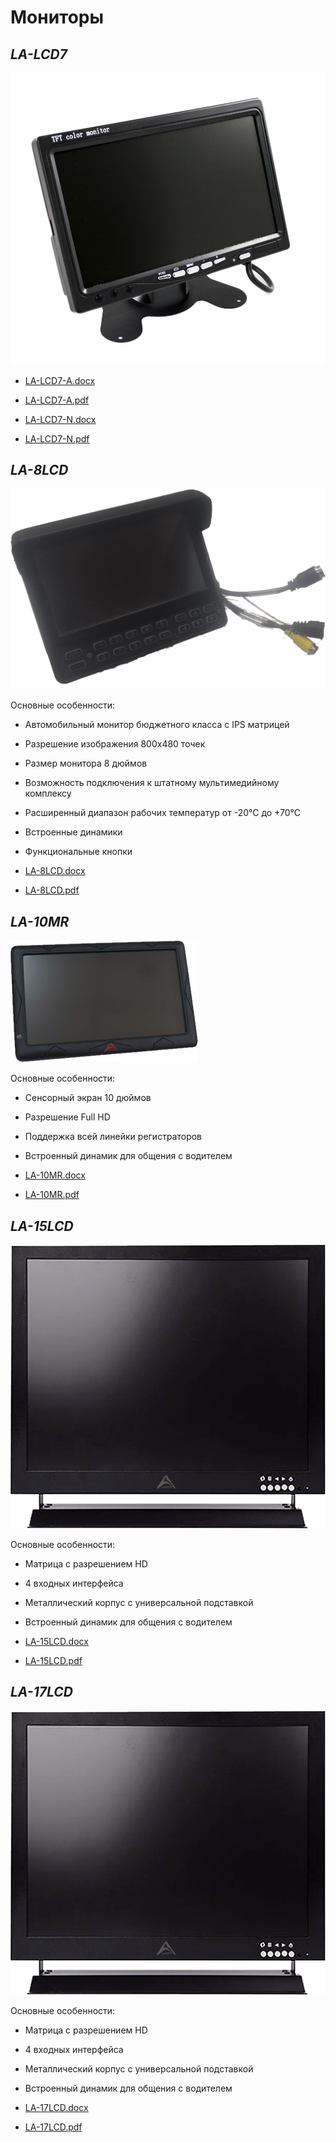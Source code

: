 # Мониторы



## *LA-LCD7*

![7LCD](../../img/7LCD.jpg ':size=400x399') 

* [LA-LCD7-A.docx](passports\Несогласованные\Мониторы\LA-LCD7-A.docx ':ignore')

* [LA-LCD7-A.pdf](passports\Несогласованные\Мониторы\LA-LCD7-A.pdf ':ignore')

* [LA-LCD7-N.docx](passports\Несогласованные\Мониторы\LA-LCD7-N.docx ':ignore')

* [LA-LCD7-N.pdf](passports\Несогласованные\Мониторы\LA-LCD7-N.pdf ':ignore')

## *LA-8LCD*

![](../../img/LA-8LCD-first-cut-cutout-.png ':size=400x292')

Основные особенности:

* Автомобильный монитор бюджетного класса с IPS матрицей
* Разрешение изображения 800x480 точек
* Размер монитора 8 дюймов
* Возможность подключения к штатному мультимедийному комплексу
* Расширенный диапазон рабочих температур от -20°С до +70°С
* Встроенные динамики
* Функциональные кнопки

* [LA-8LCD.docx](passports\Несогласованные\Мониторы\LA-8LCD.docx ':ignore')

* [LA-8LCD.pdf](passports\Несогласованные\Мониторы\LA-8LCD.pdf ':ignore')
  
## *LA-10MR*

![](../../img/LCD-cutout.png)

Основные особенности:

* Сенсорный экран 10 дюймов
* Разрешение Full HD
* Поддержка всей линейки регистраторов
* Встроенный динамик для общения с водителем

* [LA-10MR.docx](passports\Несогласованные\Мониторы\LA-10MR.docx ':ignore')

* [LA-10MR.pdf](passports\Несогласованные\Мониторы\LA-10MR.pdf ':ignore')

## *LA-15LCD*

![](../../img/mon_m1.png ':size=450x450')

Основные особенности:

* Матрица с разрешением HD
* 4 входных интерфейса
* Металлический корпус с универсальной подставкой
* Встроенный динамик для общения с водителем

* [LA-15LCD.docx](passports\Несогласованные\Мониторы\LA-15LCD.docx ':ignore')

* [LA-15LCD.pdf](passports\Несогласованные\Мониторы\LA-15LCD.pdf ':ignore')

## *LA-17LCD*

![](../../img/mon_m1.png ':size=500x500')

Основные особенности:

* Матрица с разрешением HD
* 4 входных интерфейса
* Металлический корпус с универсальной подставкой
* Встроенный динамик для общения с водителем
  
* [LA-17LCD.docx](passports\Несогласованные\Мониторы\LA-17LCD.docx ':ignore')

* [LA-17LCD.pdf](passports\Несогласованные\Мониторы\LA-17LCD.pdf ':ignore')